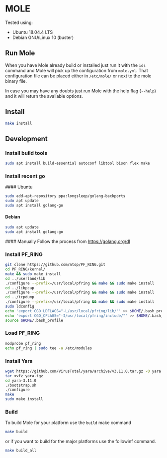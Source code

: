 # MOLE

Tested using:

* Ubuntu 18.04.4 LTS
* Debian GNU/Linux 10 (buster)

## Run Mole

When you have Mole already build or installed just run it with the `ids` command and Mole will pick up the configuration from `mole.yml`. That configuration file can be placed either in `/etc/mole/` or next to the mole binary file.

In case you may have any doubts just run Mole with the help flag (`--help`) and it will return the avaliable options.

## Install

```sh
make install
```

## Development

### Install build tools

```sh
sudo apt install build-essential autoconf libtool bison flex make
```

### Install recent go

#### Ubuntu

```sh
sudo add-apt-repository ppa:longsleep/golang-backports
sudo apt update
sudo apt install golang-go
```

#### Debian

```sh
sudo apt update
sudo apt install golang-go
```

#### Manually
Follow the process from https://golang.org/dl

### Install PF_RING

```sh
git clone https://github.com/ntop/PF_RING.git
cd PF_RING/kernel/
make && sudo make install
cd ../userland/lib
./configure --prefix=/usr/local/pfring && make && sudo make install
cd ../libpcap
./configure --prefix=/usr/local/pfring && make && sudo make install
cd ../tcpdump
./configure --prefix=/usr/local/pfring && make && sudo make install
sudo ldconfig
echo 'export CGO_LDFLAGS="-L/usr/local/pfring/lib/"' >> $HOME/.bash_profile
echo 'export CGO_CFLAGS="-I/usr/local/pfring/include/"' >> $HOME/.bash_profile
source $HOME/.bash_profile
```

### Load PF_RING

```sh
modprobe pf_ring
echo pf_ring | sudo tee -a /etc/modules
```

### Install Yara

```sh
wget https://github.com/VirusTotal/yara/archive/v3.11.0.tar.gz -O yara.tgz
tar xvfz yara.tgz
cd yara-3.11.0
./bootstrap.sh
./configure
make
sudo make install
```

### Build

To build Mole for your platform use the `build` make command

```sh
make build
```

or if you want to build for the major platforms use the followinf command.

```sh
make build_all
```
